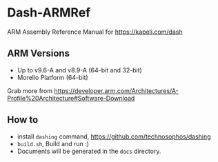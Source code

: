 # Dash-ARMRef

ARM Assembly Reference Manual for https://kapeli.com/dash

## ARM Versions

- Up to v9.6-A and v8.9-A (64-bit and 32-bit)
- Morello Platform (64-bit)

Grab more from https://developer.arm.com/Architectures/A-Profile%20Architecture#Software-Download

## How to

- install `dashing` command, https://github.com/technosophos/dashing
- `build.sh`, Build and run :)
- Documents will be generated in the `docs` directory.

